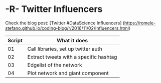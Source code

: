 # -R- Twitter Influencers

Check the blog post: [Twitter #DataScience Influencers] (https://romele-stefano.github.io/coding-blog/r/2016/11/02/Influencers.html)

	
| Script | What it does |
|--------|--------------|
| 01 | Call libraries, set up twitter auth|
| 02 | Extract tweets with a specific hashtag|
| 03 | Edgelist of the network |
| 04 | Plot network and giant component|

